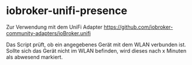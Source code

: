 # iobroker-unifi-presence

Zur Verwendung mit dem UniFi Adapter https://github.com/iobroker-community-adapters/ioBroker.unifi

Das Script prüft, ob ein angegebenes Gerät mit dem WLAN verbunden ist. Sollte sich das Gerät nicht im WLAN befinden, wird dieses nach x Minuten als abwesend markiert.
